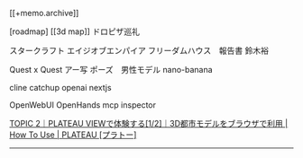 [[+memo.archive]]


[roadmap]
[[3d map]]
ドロピザ巡礼

スタークラフト
エイジオブエンパイア
フリーダムハウス　報告書
鈴木裕

Quest x Quest
アー写
ポーズ　男性モデル
nano-banana


cline catchup
openai nextjs

OpenWebUI
OpenHands
mcp inspector


[TOPIC 2｜PLATEAU VIEWで体験する[1/2]｜3D都市モデルをブラウザで利用 | How To Use | PLATEAU [プラトー]](https://www.mlit.go.jp/plateau/learning/tpc02-1/)


---

